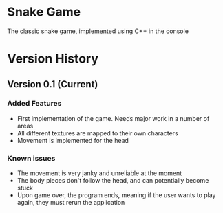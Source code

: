 # Snake Game

The classic snake game, implemented using C++ in the console

# Version History
## Version 0.1 (Current)
### Added Features
- First implementation of the game. Needs major work in a number of areas
- All different textures are mapped to their own characters
- Movement is implemented for the head
### Known issues
- The movement is very janky and unreliable at the moment
- The body pieces don't follow the head, and can potentially become stuck
- Upon game over, the program ends, meaning if the user wants to play again, they must rerun the application
